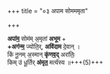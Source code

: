 +++
title = "०३ अपाम सोमममृता"

+++

**अपा॑म॒** सोम॑म् अ॒मृता॑ **अभूम** +  
**+अग॑न्म॒** ज्योति॒र्, **अवि॑दाम** दे॒वान् ।  
किं नू॒नम् अ॒स्मान् **कृ॑णव॒द्** अरा॑तिः॒  
किम् उ॑ धू॒र्तिर् **अ॑मृत॒** मर्त्य॑स्य ॥+++(5)+++
